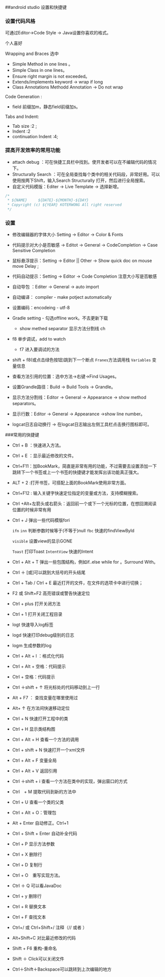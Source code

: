 ##android studio 设置和快捷键

### 设置代码风格

可通过Editor->Code Style -> Java设置你喜欢的格式。

个人喜好

Wrapping and Braces  选中 

- Simple Method in one lines 。
- Simple Class in one lines。
- Ensure right margin is not exceeded。
- Extends/implements keyword -> wrap if long
- Class Annotations Methodd Annotation -> Do not wrap

Code Generation :

- field 前缀加m，静态field前缀加s。


Tabs and Indent:

- Tab size :2 ; 
-  Indent :2 
- continuation Indent :4;

### 提高开发效率的常用功能

- attach debug ：可在快捷工具栏中找到。使开发者可以在不编辑代码的情况下。
- Structurally Search ：可在全局查找每个类中的相关代码段，非常好用。可以使用按两下Shift，输入Search  Structurally 打开，然后进行全局搜索。
- 自定义代码模版：Editer -> Live Template -> 选择新增。

```java
/*
 * ${NAME}     ${DATE}-${MONTH}-${DAY}
 * Copyright (c) ${YEAR} KOTERWONG All right reserved
 */
```


### 设置

- 修改编辑器的字体大小 Setting -> Editor -> Color & Fonts
- 代码提示对大小是否敏感 -> Editot -> General -> CodeCompletion -> Case Sensitive Completion
- 鼠标悬浮提示：Setting -> Editor || Other -> Show quick doc on mouse move Delay ; 
- 代码自动提示：Setting -> Editor -> Code Completion 注意大小写是否敏感
- 自动导包 ：Editer -> General -> auto import
- 自动编译： compiler - make potject automatically
- 设置编码：encodeing - utf-8
- Gradle setting - 勾选offline work。不去更新下载  
  - show methed separator 显示方法分割线 ch 



- f8 单步调试，add to watch

  - f7 进入要调试的方法
- shift + f8(或点击绿色按钮)跳到下一个断点
  `Franes`方法调用栈
  `Variables` 变量信息
- 查看方法引用的位置：选中方法->右键->Find Usages。
- 设置Grandle路径：Build -> Build Tools -> Grandle。
- 显示方法分割线：Editor -> General -> Appearance -> show method separators。
- 显示行数：Editor -> General -> Appearance ->show line number。
- logcat日志自动换行 -> 在logcat日志输出左侧工具栏点击换行图标即可。

###常用的快捷键

- Ctrl + B ：快速进入方法。


- Ctrl + E ：显示最近修改的文件。


- Ctrl+F11：加BookMark，简直是非常有用的功能，不过需要去设置添加一下跳转下一个书签或上一个书签的快捷键才能发挥出该功能真正强大。

- ALT + 2 :打开书签，可搭配上面的BookMark使用非常方面。

- Ctrl+F12 : 输入关键字快速定位指定的变量或方法，支持模糊搜索。

- Ctrl +Alt+左箭头或右箭头：返回前一个或下一个光标的位置，在想回溯阅读位置的时候非常有用

- Ctrl + J 弹出一些代码模版fori 

  `ifn` `inn` 判断参数时候等于(不等于)null
  `fbc` 快速的findViewById

   `visible` 设置view的显示GONE

  `Toast` 打印Toast
  `IntentView` 快速的Intent

- Ctrl + Alt + T 弹出一些包围结构，例如if..else  while  for 。Surround With。

- Ctrl ＋ [或]可以跳到大括号的开头结尾

- Ctrl + Tab / Ctrl + E 最近打开的文件，在文件的选项卡中进行切换；

- F2 或 Shift+F2 高亮错误或警告快速定位

- Ctrl + plus 打开关闭方法

- Ctrl + 1 打开关闭工程目录

- logt  快速导入log标签

- logd  快速打印debug级别的日志

- logm  生成参数的log

- Ctrl + Alt + l ：格式化代码 

- Ctrl + Alt +  空格：代码提示

- Ctrl + 空格：代码提示

- Ctrl ＋shift + ↑  将光标处的代码移动到上一行

- Alt  + F7  ： 查找变量在哪里使用过

- Alt+  ↑ 在方法间快速移动定位

- Ctrl + N  快速打开工程中的类

- Ctrl + H 显示类结构图 

- Ctrl + Alt + H  查看一个方法的调用

- Ctrl + shift + N  快速打开一个xml文件

- Ctrl + Alt + F 变量全局

- Ctrl + Alt + V  返回引用 

- Ctrl ＋shift + i 查看一个方法在类中的实现，弹出窗口的方式

- Ctrl　+ M  提取代码到新的方法中

- Ctrl + U 查看一个类的父类

- Ctrl + Alt + O：管理包

- Alt + Enter 自动修正。Ctrl+1

- Ctrl + Shift + Enter 自动补全代码

- Ctrl + P  显示方法参数

- Ctrl + X  删除行

- Ctrl + D 复制行

- Ctrl + O　重写实现方法。

- Ctrl ＋ Q 可以看JavaDoc

- Ctrl + y  删除行

- Ctrl + R  替换文本

- Ctrl + F  查找文本

- Ctrl+/ 或 Ctrl+Shift+/  注释（// 或者 ）

- Alt+Shift+C  对比最近修改的代码

- Shift + F6  重构-重命名

- Shift ＋ Click可以关闭文件

- Ctrl＋Shift＋Backspace可以跳转到上次编辑的地方






 